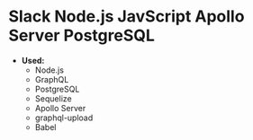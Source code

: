 # Slack Node.js JavScript Apollo Server PostgreSQL
  
* **Used:** 
  * Node.js
  * GraphQL
  * PostgreSQL
  * Sequelize
  * Apollo Server
  * graphql-upload
  * Babel
